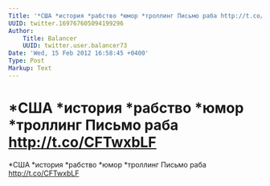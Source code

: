 ```yaml
---
Title: '*США *история *рабство *юмор *троллинг Письмо раба http://t.co/CFTwxbLF'
UUID: twitter.169767605094199296
Author:
    Title: Balancer
    UUID: twitter.user.balancer73
Date: 'Wed, 15 Feb 2012 16:58:45 +0400'
Type: Post
Markup: Text
---
```


# *США *история *рабство *юмор *троллинг Письмо раба http://t.co/CFTwxbLF

*США *история *рабство *юмор *троллинг Письмо раба
http://t.co/CFTwxbLF
